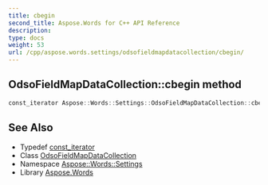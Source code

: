 ```yaml
---
title: cbegin
second_title: Aspose.Words for C++ API Reference
description: 
type: docs
weight: 53
url: /cpp/aspose.words.settings/odsofieldmapdatacollection/cbegin/
---
```

## OdsoFieldMapDataCollection::cbegin method




```cpp
const_iterator Aspose::Words::Settings::OdsoFieldMapDataCollection::cbegin() const noexcept
```

## See Also

* Typedef [const_iterator](../const_iterator/)
* Class [OdsoFieldMapDataCollection](../)
* Namespace [Aspose::Words::Settings](../../)
* Library [Aspose.Words](../../../)
